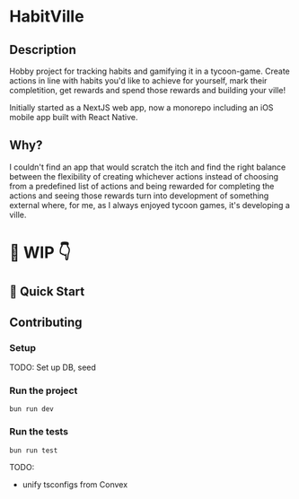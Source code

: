 # HabitVille

## Description

Hobby project for tracking habits and gamifying it in a tycoon-game. Create actions in line with habits you'd like to achieve for yourself, mark their completition, get rewards and spend those rewards and building your ville!

Initially started as a NextJS web app, now a monorepo including an iOS mobile app built with React Native.

## Why?

I couldn't find an app that would scratch the itch and find the right balance between the flexibility of creating whichever actions instead of choosing from a predefined list of actions and being rewarded for completing the actions and seeing those rewards turn into development of something external where, for me, as I always enjoyed tycoon games, it's developing a ville.

# 🚧 WIP 👇

## 🚀 Quick Start

## Contributing

### Setup

TODO: Set up DB, seed

### Run the project

```
bun run dev
```

### Run the tests

```
bun run test
```

TODO:

* unify tsconfigs from Convex